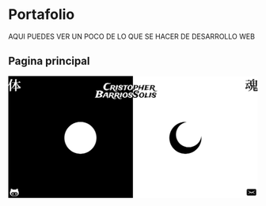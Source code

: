 # Portafolio
AQUI PUEDES VER UN POCO DE LO QUE SE HACER DE DESARROLLO WEB
## Pagina principal
![alt text](https://github.com/CristopherBarrios/Portafolio/blob/master/capturas/index.html.png "final")

